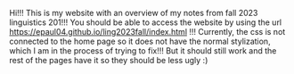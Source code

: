 Hi!!!
This is my website with an overview of my notes from fall 2023 linguistics 201!!!
You should be able to access the website by using the url https://epaul04.github.io/ling2023fall/index.html !!!
Currently, the css is not connected to the home page so it does not have the normal stylization,
which I am in the process of trying to fix!!! But it should still work and the rest of the pages have it so 
they should be less ugly :)
